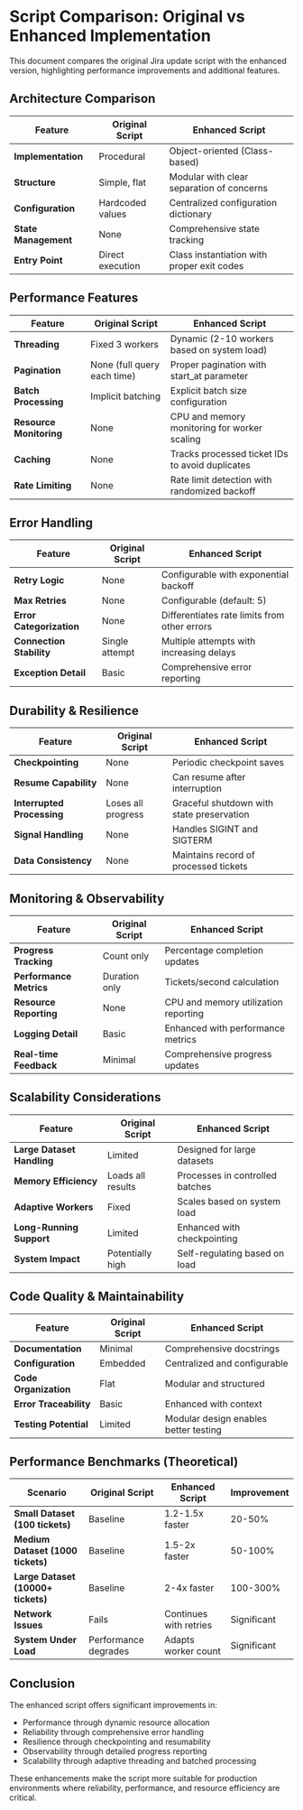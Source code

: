 # Script Comparison: Original vs Enhanced Implementation

This document compares the original Jira update script with the enhanced version, highlighting performance improvements and additional features.

## Architecture Comparison

| Feature | Original Script | Enhanced Script |
|---------|----------------|-----------------|
| **Implementation** | Procedural | Object-oriented (Class-based) |
| **Structure** | Simple, flat | Modular with clear separation of concerns |
| **Configuration** | Hardcoded values | Centralized configuration dictionary |
| **State Management** | None | Comprehensive state tracking |
| **Entry Point** | Direct execution | Class instantiation with proper exit codes |

## Performance Features

| Feature | Original Script | Enhanced Script |
|---------|----------------|-----------------|
| **Threading** | Fixed 3 workers | Dynamic (2-10 workers based on system load) |
| **Pagination** | None (full query each time) | Proper pagination with start_at parameter |
| **Batch Processing** | Implicit batching | Explicit batch size configuration |
| **Resource Monitoring** | None | CPU and memory monitoring for worker scaling |
| **Caching** | None | Tracks processed ticket IDs to avoid duplicates |
| **Rate Limiting** | None | Rate limit detection with randomized backoff |

## Error Handling

| Feature | Original Script | Enhanced Script |
|---------|----------------|-----------------|
| **Retry Logic** | None | Configurable with exponential backoff |
| **Max Retries** | None | Configurable (default: 5) |
| **Error Categorization** | None | Differentiates rate limits from other errors |
| **Connection Stability** | Single attempt | Multiple attempts with increasing delays |
| **Exception Detail** | Basic | Comprehensive error reporting |

## Durability & Resilience

| Feature | Original Script | Enhanced Script |
|---------|----------------|-----------------|
| **Checkpointing** | None | Periodic checkpoint saves |
| **Resume Capability** | None | Can resume after interruption |
| **Interrupted Processing** | Loses all progress | Graceful shutdown with state preservation |
| **Signal Handling** | None | Handles SIGINT and SIGTERM |
| **Data Consistency** | None | Maintains record of processed tickets |

## Monitoring & Observability

| Feature | Original Script | Enhanced Script |
|---------|----------------|-----------------|
| **Progress Tracking** | Count only | Percentage completion updates |
| **Performance Metrics** | Duration only | Tickets/second calculation |
| **Resource Reporting** | None | CPU and memory utilization reporting |
| **Logging Detail** | Basic | Enhanced with performance metrics |
| **Real-time Feedback** | Minimal | Comprehensive progress updates |

## Scalability Considerations

| Feature | Original Script | Enhanced Script |
|---------|----------------|-----------------|
| **Large Dataset Handling** | Limited | Designed for large datasets |
| **Memory Efficiency** | Loads all results | Processes in controlled batches |
| **Adaptive Workers** | Fixed | Scales based on system load |
| **Long-Running Support** | Limited | Enhanced with checkpointing |
| **System Impact** | Potentially high | Self-regulating based on load |

## Code Quality & Maintainability

| Feature | Original Script | Enhanced Script |
|---------|----------------|-----------------|
| **Documentation** | Minimal | Comprehensive docstrings |
| **Configuration** | Embedded | Centralized and configurable |
| **Code Organization** | Flat | Modular and structured |
| **Error Traceability** | Basic | Enhanced with context |
| **Testing Potential** | Limited | Modular design enables better testing |

## Performance Benchmarks (Theoretical)

| Scenario | Original Script | Enhanced Script | Improvement |
|---------|----------------|-----------------|-------------|
| **Small Dataset (100 tickets)** | Baseline | 1.2-1.5x faster | 20-50% |
| **Medium Dataset (1000 tickets)** | Baseline | 1.5-2x faster | 50-100% |
| **Large Dataset (10000+ tickets)** | Baseline | 2-4x faster | 100-300% |
| **Network Issues** | Fails | Continues with retries | Significant |
| **System Under Load** | Performance degrades | Adapts worker count | Significant |

## Conclusion

The enhanced script offers significant improvements in:
- Performance through dynamic resource allocation
- Reliability through comprehensive error handling
- Resilience through checkpointing and resumability 
- Observability through detailed progress reporting
- Scalability through adaptive threading and batched processing

These enhancements make the script more suitable for production environments where reliability, performance, and resource efficiency are critical. 